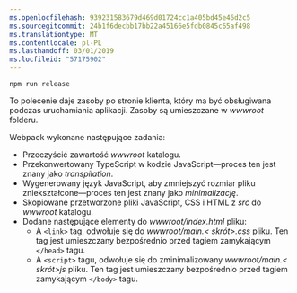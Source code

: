 ```yaml
---
ms.openlocfilehash: 939231583679d469d01724cc1a405bd45e46d2c5
ms.sourcegitcommit: 24b1f6decbb17bb22a45166e5fdb0845c65af498
ms.translationtype: MT
ms.contentlocale: pl-PL
ms.lasthandoff: 03/01/2019
ms.locfileid: "57175902"
---
```

```console
npm run release
```

To polecenie daje zasoby po stronie klienta, który ma być obsługiwana podczas uruchamiania aplikacji. Zasoby są umieszczane w *wwwroot* folderu.

Webpack wykonane następujące zadania:

* Przeczyścić zawartość *wwwroot* katalogu.
* Przekonwertowany TypeScript w kodzie JavaScript&mdash;proces ten jest znany jako *transpilation*.
* Wygenerowany język JavaScript, aby zmniejszyć rozmiar pliku zniekształcone&mdash;proces ten jest znany jako *minimalizację*.
* Skopiowane przetworzone pliki JavaScript, CSS i HTML z *src* do *wwwroot* katalogu.
* Dodane następujące elementy do *wwwroot/index.html* pliku:
    * A `<link>` tag, odwołuje się do *wwwroot/main.\< skrót\>.css* pliku. Ten tag jest umieszczany bezpośrednio przed tagiem zamykającym `</head>` tagu.
    * A `<script>` tagu, odwołuje się do zminimalizowany *wwwroot/main.\< skrót\>js* pliku. Ten tag jest umieszczany bezpośrednio przed tagiem zamykającym `</body>` tagu.
